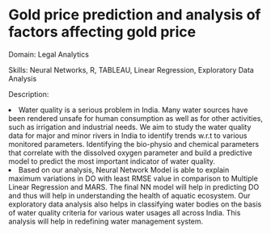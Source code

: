 # Gold price prediction and analysis of factors affecting gold price
<p>Domain: Legal Analytics</p>
<p>Skills: Neural Networks, R, TABLEAU, Linear Regression, Exploratory Data Analysis</p>
<p>Description: <li>Water quality is a serious problem in India. Many water sources have been rendered unsafe for human consumption as well as for other activities, such as irrigation and industrial needs. We aim to study the water quality data for major and minor rivers in India to identify trends w.r.t to various monitored parameters. Identifying the bio-physio and chemical parameters that correlate with the dissolved oxygen parameter and build a predictive model to predict the most important indicator of water quality.</li>
<li>Based on our analysis, Neural Network Model is able to explain maximum variations in DO with least RMSE value in comparison to Multiple Linear Regression and MARS. The final NN model will help in predicting DO and thus will help in understanding the health of aquatic ecosystem. Our exploratory data analysis also helps in classifying water bodies on the basis of water quality criteria for various water usages all across India. This analysis will help in redefining water management system.</li></p>
